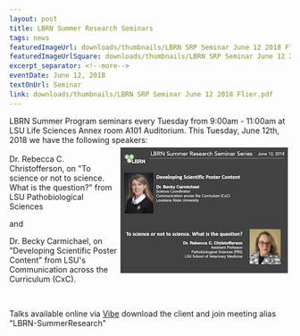 ```yaml
--- 
layout: post
title: LBRN Summer Research Seminars
tags: news
featuredImageUrl: downloads/thumbnails/LBRN SRP Seminar June 12 2018 Flier.png
featuredImageUrlSquare: downloads/thumbnails/LBRN SRP Seminar June 12 2018 Flier.png
excerpt_separator: <!--more-->
eventDate: June 12, 2018
textOnUrl: Seminar
link: downloads/thumbnails/LBRN SRP Seminar June 12 2018 Flier.pdf
--- 
```

<p>LBRN Summer Program seminars every Tuesday from 9:00am - 11:00am at LSU Life Sciences Annex room A101 Auditorium. This Tuesday, June 12th, 2018 we have the following speakers:<!--more--> <br><a href="/downloads/LBRN SRP Seminar June 12 2018 Flier.pdf"><img src="/downloads/thumbnails/LBRN SRP Seminar June 12 2018 Flier thumb.png" style="float: right" margin="20" hspace="5" vspace="5"></a><br>Dr. Rebecca C. Christofferson, on "To science or not to science. What is the question?" from LSU Pathobiological Sciences </p><p>and </p><p>Dr. Becky Carmichael, on "Developing Scientific Poster Content" from LSU's Communication across the Curriculum (CxC).</p>
<br>
<p>Talks available online via <a class="button" href="{{ "https://vibe.ezuce.com" }}">Vibe</a> download the client and join meeting alias "LBRN-SummerResearch"</p>